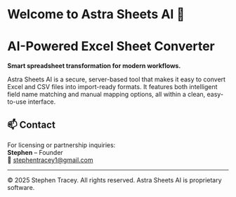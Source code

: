 # Welcome to Astra Sheets AI 👋

# AI-Powered Excel Sheet Converter

**Smart spreadsheet transformation for modern workflows.**

Astra Sheets AI is a secure, server-based tool that makes it easy to convert Excel and CSV files into import-ready formats. It features both intelligent field name matching and manual mapping options, all within a clean, easy-to-use interface.

## 📫 Contact

For licensing or partnership inquiries:  
**Stephen** – Founder  
📧 stephentracey1@gmail.com

---

© 2025 Stephen Tracey. All rights reserved. Astra Sheets AI is proprietary software.

